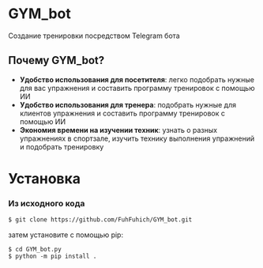 # GYM_bot
Создание тренировки посредством Telegram бота

## Почему GYM_bot?
* **Удобство использования для посетителя**: легко подобрать нужные для вас упражнения и составить программу тренировок с помощью ИИ
* **Удобство использования для тренера**: подобрать нужные для клиентов упражнения и составить программу тренировок с помощью ИИ
* **Экономия времени на изучении техник**: узнать о разных упражнениях в спортзале, изучить технику выполнения упражнений и подобрать тренировку

# Установка
### Из исходного кода
```bash
$ git clone https://github.com/FuhFuhich/GYM_bot.git
```
затем установите с помощью pip:
```console
$ cd GYM_bot.py
$ python -m pip install .
```
